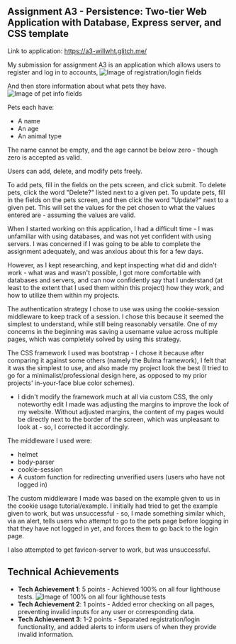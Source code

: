 ## Assignment A3 - Persistence: Two-tier Web Application with Database, Express server, and CSS template

Link to application: https://a3-willwht.glitch.me/

My submission for assignment A3 is an application which allows users to register and log in to accounts, ![Image of registration/login fields](https://i.imgur.com/b3I0Icx.png)

And then store information about what pets they have. ![Image of pet info fields](https://i.imgur.com/SOCTBpD.png)

Pets each have:
- A name
- An age
- An animal type

The name cannot be empty, and the age cannot be below zero - though zero is accepted as valid.

Users can add, delete, and modify pets freely.

To add pets, fill in the fields on the pets screen, and click submit.
To delete pets, click the word "Delete?" listed next to a given pet.
To update pets, fill in the fields on the pets screen, and then click the word "Update?" next to a given pet.
  This will set the values for the pet chosen to what the values entered are - assuming the values are valid.
  
When I started working on this application, I had a difficult time - I was unfamiliar with using databases, and was not yet confident with using servers.
I was concerned if I was going to be able to complete the assignment adequately, and was anxious about this for a few days.

However, as I kept researching, and kept inspecting what did and didn't work - what was and wasn't possible, I got more comfortable with databases and servers,
and can now confidently say that I understand (at least to the extent that I used them within this project) how they work, and how to utilize them within my projects.



The authentication strategy I chose to use was using the cookie-session middleware to keep track of a session.  I chose this because it seemed the simplest to understand,
while still being reasonably versatile.  One of my concerns in the beginning was saving a username value across multiple pages, which was completely solved by using
this strategy.

The CSS framework I used was bootstrap - I chose it because after comparing it against some others (namely the Bulma framework), I felt that it was the simplest to use,
and also made my project look the best (I tried to go for a minimalist/professional design here, as opposed to my prior projects' in-your-face blue color schemes).
 - I didn't modify the framework much at all via custom CSS, the only noteworthy edit I made was adjusting the margins to improve the look of my website.  Without 
   adjusted margins, the content of my pages would be directly next to the border of the screen, which was unpleasant to look at - so, I corrected it accordingly.

The middleware I used were:
- helmet
- body-parser
- cookie-session
- A custom function for redirecting unverified users (users who have not logged in)

The custom middleware I made was based on the example given to us in the cookie usage tutorial/example.  I initially had tried to get the example given to work, but 
was unsuccessful - so, I made something similar which, via an alert, tells users who attempt to go to the pets page before logging in that they have not logged in yet,
and forces them to go back to the login page.

I also attempted to get favicon-server to work, but was unsuccessful.

## Technical Achievements
- **Tech Achievement 1**: 5 points - Achieved 100% on all four lighthouse tests.  ![Image of 100% on all four lighthouse tests](https://i.imgur.com/UknlkmV.png)
- **Tech Achievement 2**: 1 points - Added error checking on all pages, preventing invalid inputs for any user or corresponding data.
- **Tech Achievement 3**: 1-2 points - Separated registration/login functionality, and added alerts to inform users of when they provide invalid information. 